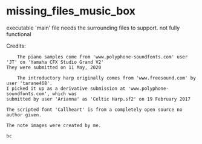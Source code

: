 # missing_files_music_box
executable 'main' file needs the surrounding files to support.  not fully functional   

Credits:
    
        The piano samples come from 'www.polyphone-soundfonts.com' user 'JT' on 'Yamaha CFX Studio Grand V2' 
    They were submitted on 11 May, 2020
 
        The introductory harp originally comes from 'www.freesound.com' by user 'tarane468'.
    I picked it up as a derivative submission at 'www.polyphone-soundfonts.com', which was 
    submitted by user 'Arianna' as 'Celtic Harp.sf2' on 19 February 2017
    
    The scripted font 'Callheart' is from a completely open source no author given.

    The note images were created by me.

    bc
